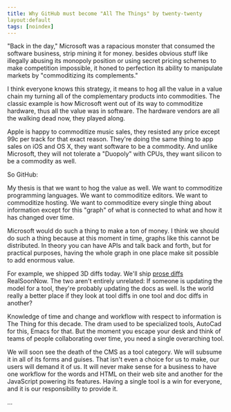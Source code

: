 ```yaml
---
title: Why GitHub must become "All The Things" by twenty-twenty
layout:default
tags: [noindex]
---
```


"Back in the day," Microsoft was a rapacious monster that consumed the software business, strip mining it for money. besides obvious stuff like illegally abusing its monopoly position or using secret pricing schemes to make competition impossible, it honed to perfection its ability to manipulate markets by "commoditizing its complements."

I think everyone knows this strategy, it means to hog all the value in a value chain my turning all of the complementary products into commodities. The classic example is how Microsoft went out of its way to commoditize hardware, thus all the value was in software. The hardware vendors are all the walking dead now, they played along.

Apple is happy to commoditize music sales, they resisted any price except 99c per track for that exact reason. They're doing the same thing to app sales on iOS and OS X, they want software to be a commodity. And unlike Microsoft, they will not tolerate a "Duopoly" with CPUs, they want silicon to be a commodity as well.

So GitHub:

My thesis is that we want to hog the value as well. We want to commoditize programming languages. We want to commoditize editors. We want to commoditize hosting. We want to commoditize every single thing about information except for this "graph" of what is connected to what and how it has changed over time.

Microsoft would do such a thing to make a ton of money. I think we should do such a thing because at this moment in time, graphs like this cannot be distributed. In theory you can have APIs and talk back and forth, but for practical purposes, having the whole graph in one place make sit possible to add enormous value.

For example, we shipped 3D diffs today. We'll ship [prose diffs](https://github.com/github/prose_diff/) RealSoonNow. The two aren't entirely unrelated: If someone is updating the model for a tool, they're probably updating the docs as well. Is the world really a better place if they look at tool diffs in one tool and doc diffs in another?

Knowledge of time and change and workflow with respect to information is The Thing for this decade. The dram used to be specialized tools, AutoCad for this, Emacs for that. But the moment you escape your desk and think of teams of people collaborating over time, you need a single overarching tool.

We will soon see the death of the CMS as a tool category. We will subsume it in all of its forms and guises. That isn't even a choice for us to make, our users will demand it of us. It will never make sense for a business to have one workflow for the words and HTML on their web site and another for the JavaScript powering its features. Having a single tool is a win for everyone, and it is our responsibility to provide it.

...